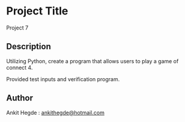 # Project Title

Project 7

## Description

Utilizing Python, create a program that allows users to play a game of connect 4.

Provided test inputs and verification program.

## Author

Ankit Hegde : ankithegde@hotmail.com
